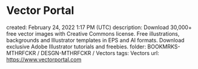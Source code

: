 # Vector Portal

created: February 24, 2022 1:17 PM (UTC)
description: Download 30,000+ free vector images with Creative Commons license. Free illustrations, backgrounds and Illustrator templates in EPS and AI formats. Download exclusive Adobe Illustrator tutorials and freebies.
folder: BOOKMRKS-MTHRFCKR / DESGN-MTHRFCKR / Vectors
tags: Vectors
url: https://www.vectorportal.com